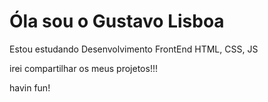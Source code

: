 # Óla sou o Gustavo Lisboa 
Estou estudando  Desenvolvimento FrontEnd 
HTML, CSS, JS 

irei compartilhar os meus projetos!!!

havin fun!


